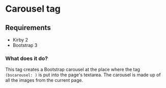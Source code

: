 Carousel tag
============

## Requirements

- Kirby 2
- Bootstrap 3

### What does it do?

This tag creates a Bootstrap carousel at the place where the tag ```(bscarousel: )``` is put into the page's textarea. The carousel is made up of all the images from the current page.
